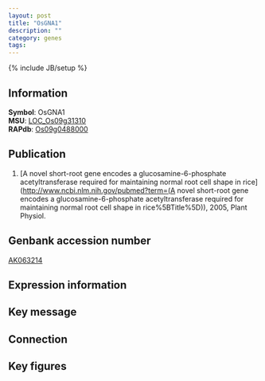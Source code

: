 ```yaml
---
layout: post
title: "OsGNA1"
description: ""
category: genes
tags: 
---
```

{% include JB/setup %}

## Information
__Symbol__: OsGNA1  
__MSU__: [LOC_Os09g31310](http://rice.plantbiology.msu.edu/cgi-bin/ORF_infopage.cgi?orf=LOC_Os09g31310)  
__RAPdb__: [Os09g0488000](http://rapdb.dna.affrc.go.jp/viewer/gbrowse_details/irgsp1?name=Os09g0488000)  

## Publication
1. [A novel short-root gene encodes a glucosamine-6-phosphate acetyltransferase required for maintaining normal root cell shape in rice](http://www.ncbi.nlm.nih.gov/pubmed?term=(A novel short-root gene encodes a glucosamine-6-phosphate acetyltransferase required for maintaining normal root cell shape in rice%5BTitle%5D)), 2005, Plant Physiol.

## Genbank accession number
[AK063214](http://www.ncbi.nlm.nih.gov/nuccore/AK063214)

## Expression information

## Key message

## Connection

## Key figures


